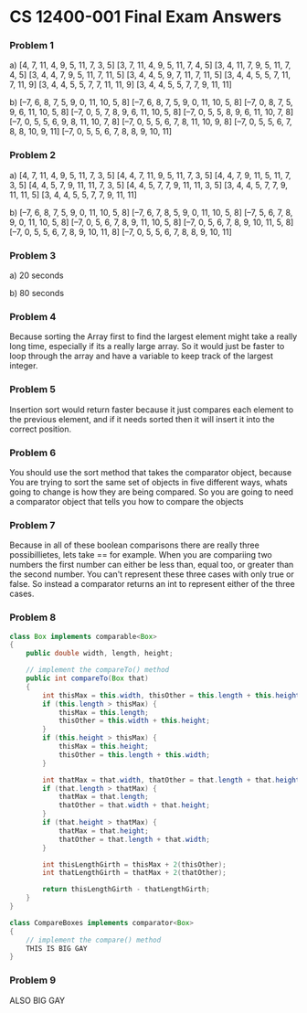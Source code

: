 # CS 12400-001 Final Exam Answers

### Problem 1
a)
[4, 7, 11, 4, 9, 5, 11, 7, 3, 5]
[3, 7, 11, 4, 9, 5, 11, 7, 4, 5]
[3, 4, 11, 7, 9, 5, 11, 7, 4, 5]
[3, 4, 4, 7, 9, 5, 11, 7, 11, 5]
[3, 4, 4, 5, 9, 7, 11, 7, 11, 5]
[3, 4, 4, 5, 5, 7, 11, 7, 11, 9]
[3, 4, 4, 5, 5, 7, 7, 11, 11, 9]
[3, 4, 4, 5, 5, 7, 7, 9, 11, 11]

b)
[–7, 6, 8, 7, 5, 9, 0, 11, 10, 5, 8]
[–7, 6, 8, 7, 5, 9, 0, 11, 10, 5, 8]
[–7, 0, 8, 7, 5, 9, 6, 11, 10, 5, 8]
[–7, 0, 5, 7, 8, 9, 6, 11, 10, 5, 8]
[–7, 0, 5, 5, 8, 9, 6, 11, 10, 7, 8]
[–7, 0, 5, 5, 6, 9, 8, 11, 10, 7, 8]
[–7, 0, 5, 5, 6, 7, 8, 11, 10, 9, 8]
[–7, 0, 5, 5, 6, 7, 8, 8, 10, 9, 11]
[–7, 0, 5, 5, 6, 7, 8, 8, 9, 10, 11]


### Problem 2
a)
[4, 7, 11, 4, 9, 5, 11, 7, 3, 5]
[4, 4, 7, 11, 9, 5, 11, 7, 3, 5]
[4, 4, 7, 9, 11, 5, 11, 7, 3, 5]
[4, 4, 5, 7, 9, 11, 11, 7, 3, 5]
[4, 4, 5, 7, 7, 9, 11, 11, 3, 5]
[3, 4, 4, 5, 7, 7, 9, 11, 11, 5]
[3, 4, 4, 5, 5, 7, 7, 9, 11, 11]

b)
[–7, 6, 8, 7, 5, 9, 0, 11, 10, 5, 8]
[–7, 6, 7, 8, 5, 9, 0, 11, 10, 5, 8]
[–7, 5, 6, 7, 8, 9, 0, 11, 10, 5, 8]
[–7, 0, 5, 6, 7, 8, 9, 11, 10, 5, 8]
[–7, 0, 5, 6, 7, 8, 9, 10, 11, 5, 8]
[–7, 0, 5, 5, 6, 7, 8, 9, 10, 11, 8]
[–7, 0, 5, 5, 6, 7, 8, 8, 9, 10, 11]

### Problem 3
a) 20 seconds

b) 80 seconds

### Problem 4
Because sorting the Array first to find the largest element might take a really long time, especially if its a really large array. So it would just be faster to loop through the array and have a variable to keep track of the largest integer. 

### Problem 5
Insertion sort would return faster because it just compares each element to the previous element, and if it needs sorted then it will insert it into the correct position. 

### Problem 6
You should use the sort method that takes the comparator object, because You are trying to sort the same set of objects in five different ways, whats going to change is how they are being compared. So you are going to need a comparator object that tells you how to compare the objects

### Problem 7
Because in all of these boolean comparisons there are really three possibillietes, lets take == for example. When you are compariing two numbers the first number can either be less than, equal too, or greater than the second number. You can't represent these three cases with only true or false. So instead a comparator returns an int to represent either of the three cases. 

### Problem 8
```java
class Box implements comparable<Box>
{
    public double width, length, height;

    // implement the compareTo() method
    public int compareTo(Box that) 
    {
        int thisMax = this.width, thisOther = this.length + this.height;
        if (this.length > thisMax) { 
            thisMax = this.length; 
            thisOther = this.width + this.height;
        }
        if (this.height > thisMax) {
            thisMax = this.height;
            thisOther = this.length + this.width;
        }

        int thatMax = that.width, thatOther = that.length + that.height;
        if (that.length > thatMax) { 
            thatMax = that.length; 
            thatOther = that.width + that.height;
        }
        if (that.height > thatMax) {
            thatMax = that.height;
            thatOther = that.length + that.width;
        }

        int thisLengthGirth = thisMax + 2(thisOther);
        int thatLengthGirth = thatMax + 2(thatOther);

        return thisLengthGirth - thatLengthGirth;
    }
}

class CompareBoxes implements comparator<Box>
{
    // implement the compare() method
    THIS IS BIG GAY
}
```

### Problem 9
ALSO BIG GAY
